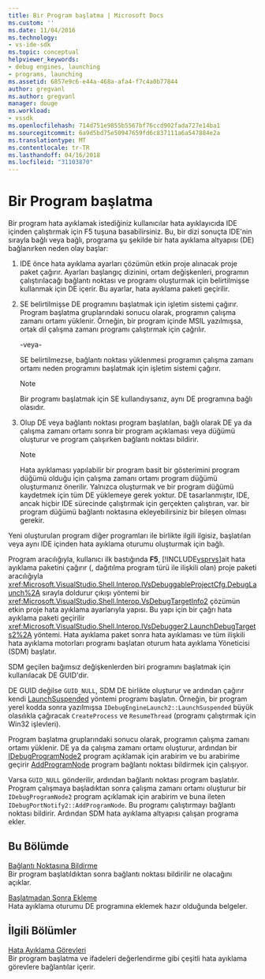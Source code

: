```yaml
---
title: Bir Program başlatma | Microsoft Docs
ms.custom: ''
ms.date: 11/04/2016
ms.technology:
- vs-ide-sdk
ms.topic: conceptual
helpviewer_keywords:
- debug engines, launching
- programs, launching
ms.assetid: 6857e9c6-e44a-468a-afa4-f7c4a0b77844
author: gregvanl
ms.author: gregvanl
manager: douge
ms.workload:
- vssdk
ms.openlocfilehash: 714d751e9855b5567bf76ccd902fada727e14ba1
ms.sourcegitcommit: 6a9d5bd75e50947659fd6c837111a6a547884e2a
ms.translationtype: MT
ms.contentlocale: tr-TR
ms.lasthandoff: 04/16/2018
ms.locfileid: "31103870"
---
```

# <a name="launching-a-program"></a>Bir Program başlatma
Bir program hata ayıklamak istediğiniz kullanıcılar hata ayıklayıcıda IDE içinden çalıştırmak için F5 tuşuna basabilirsiniz. Bu, bir dizi sonuçta IDE'nin sırayla bağlı veya bağlı, programa şu şekilde bir hata ayıklama altyapısı (DE) bağlanırken neden olay başlar:  
  
1.  IDE önce hata ayıklama ayarları çözümün etkin proje alınacak proje paket çağırır. Ayarları başlangıç dizinini, ortam değişkenleri, programın çalıştırılacağı bağlantı noktası ve programı oluşturmak için belirtilmişse kullanmak için DE içerir. Bu ayarlar, hata ayıklama paketi geçirilir.  
  
2.  SE belirtilmişse DE programını başlatmak için işletim sistemi çağırır. Program başlatma gruplarındaki sonucu olarak, programın çalışma zamanı ortamı yüklenir. Örneğin, bir program içinde MSIL yazılmışsa, ortak dil çalışma zamanı programı çalıştırmak için çağrılır.  
  
     -veya-  
  
     SE belirtilmezse, bağlantı noktası yüklenmesi programın çalışma zamanı ortamı neden programını başlatmak için işletim sistemi çağırır.  
  
    > [!NOTE]
    >  Bir programı başlatmak için SE kullandıysanız, aynı DE programına bağlı olasıdır.  
  
3.  Olup DE veya bağlantı noktası program başlatılan, bağlı olarak DE ya da çalışma zamanı ortamı sonra bir program açıklaması veya düğümü oluşturur ve program çalışırken bağlantı noktası bildirir.  
  
    > [!NOTE]
    >  Hata ayıklaması yapılabilir bir program basit bir gösterimini program düğümü olduğu için çalışma zamanı ortamı program düğümü oluşturmanız önerilir. Yalnızca oluşturmak ve bir program düğümü kaydetmek için tüm DE yüklemeye gerek yoktur. DE tasarlanmıştır, IDE, ancak hiçbir IDE sürecinde çalıştırmak için gerçekten çalıştıran, var. bir program düğümü bağlantı noktasına ekleyebilirsiniz bir bileşen olması gerekir.  
  
 Yeni oluşturulan program diğer programları ile birlikte ilgili ilgisiz, başlatılan veya aynı IDE içinden hata ayıklama oturumu oluşturmak için bağlı.  
  
 Program aracılığıyla, kullanıcı ilk bastığında **F5**, [!INCLUDE[vsprvs](../../code-quality/includes/vsprvs_md.md)]ait hata ayıklama paketini çağırır (, dağıtılma program türü ile ilişkili olan) proje paketi aracılığıyla <xref:Microsoft.VisualStudio.Shell.Interop.IVsDebuggableProjectCfg.DebugLaunch%2A> sırayla doldurur çıkışı yöntemi bir <xref:Microsoft.VisualStudio.Shell.Interop.VsDebugTargetInfo2> çözümün etkin proje hata ayıklama ayarlarıyla yapısı. Bu yapı için bir çağrı hata ayıklama paketi geçirilir <xref:Microsoft.VisualStudio.Shell.Interop.IVsDebugger2.LaunchDebugTargets2%2A> yöntemi. Hata ayıklama paket sonra hata ayıklaması ve tüm ilişkili hata ayıklama motorları programı başlatan oturum hata ayıklama Yöneticisi (SDM) başlatır.  
  
 SDM geçilen bağımsız değişkenlerden biri programını başlatmak için kullanılacak DE GUID'dir.  
  
 DE GUID değilse `GUID_NULL`, SDM DE birlikte oluşturur ve ardından çağırır kendi [LaunchSuspended](../../extensibility/debugger/reference/idebugenginelaunch2-launchsuspended.md) yöntemi programı başlatın. Örneğin, bir program yerel kodda sonra yazılmışsa `IDebugEngineLaunch2::LaunchSuspended` büyük olasılıkla çağıracak `CreateProcess` ve `ResumeThread` (programı çalıştırmak için Win32 işlevleri).  
  
 Program başlatma gruplarındaki sonucu olarak, programın çalışma zamanı ortamı yüklenir. DE ya da çalışma zamanı ortamı oluşturur, ardından bir [IDebugProgramNode2](../../extensibility/debugger/reference/idebugprogramnode2.md) program açıklamak için arabirim ve bu arabirime geçirir [AddProgramNode](../../extensibility/debugger/reference/idebugportnotify2-addprogramnode.md) program bağlantı noktası bildirmek için çalışıyor.  
  
 Varsa `GUID_NULL` gönderilir, ardından bağlantı noktası program başlatılır. Program çalışmaya başladıktan sonra çalışma zamanı ortamı oluşturur bir `IDebugProgramNode2` program açıklamak için arabirim ve buna ileten `IDebugPortNotify2::AddProgramNode`. Bu programı çalıştırmayı bağlantı noktası bildirir. Ardından SDM hata ayıklama altyapısı çalışan programa ekler.  
  
## <a name="in-this-section"></a>Bu Bölümde  
 [Bağlantı Noktasına Bildirme](../../extensibility/debugger/notifying-the-port.md)  
 Bir program başlatıldıktan sonra bağlantı noktası bildirilir ne olacağını açıklar.  
  
 [Başlatmadan Sonra Ekleme](../../extensibility/debugger/attaching-after-a-launch.md)  
 Hata ayıklama oturumu DE programına eklemek hazır olduğunda belgeler.  
  
## <a name="related-sections"></a>İlgili Bölümler  
 [Hata Ayıklama Görevleri](../../extensibility/debugger/debugging-tasks.md)  
 Bir program başlatma ve ifadeleri değerlendirme gibi çeşitli hata ayıklama görevlere bağlantılar içerir.